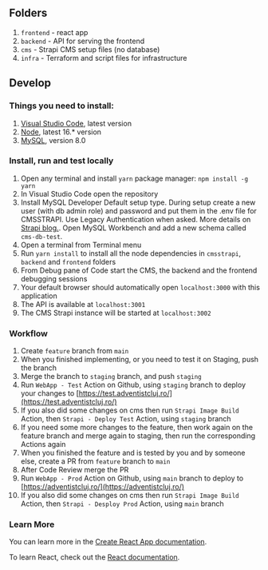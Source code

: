 ## Folders
1. `frontend` - react app 
1. `backend` - API for serving the frontend
1. `cms` - Strapi CMS setup files (no database)
1. `infra` - Terraform and script files for infrastructure

## Develop
### Things you need to install:

1. [Visual Studio Code](code.visualstudio.com/), latest version
1. [Node](nodejs.org), latest 16.* version
1. [MySQL](https://dev.mysql.com/downloads/installer), version 8.0

### Install, run and test locally

1. Open any terminal and install `yarn` package manager: `npm install -g yarn`
1. In Visual Studio Code open the repository
1. Install MySQL Developer Default setup type. During setup create a new user (with db admin role) and password and put them in the .env file for CMSSTRAPI. Use Legacy Authentication when asked. More details on [Strapi blog.](https://strapi.io/blog/configuring-strapi-mysql-database). Open MySQL Workbench and add a new schema called `cms-db-test`.
1. Open a terminal from Terminal menu
1. Run `yarn install` to install all the node dependencies in `cmsstrapi`, `backend` and `frontend` folders
1. From Debug pane of Code start the CMS, the backend and the frontend debugging sessions
1. Your default browser should automatically open `localhost:3000` with this application
1. The API is available at `localhost:3001`
1. The CMS Strapi instance will be started at `localhost:3002`

### Workflow
1. Create `feature` branch from `main`
2. When you finished implementing, or you need to test it on Staging, push the branch
3. Merge the branch to `staging` branch, and push `staging`
4. Run `WebApp - Test` Action on Github, using `staging` branch to deploy your changes to [https://test.adventistcluj.ro/](https://test.adventistcluj.ro/)
5. If you also did some changes on cms then run `Strapi Image Build` Action, then `Strapi - Deploy Test` Action, using `staging` branch
6. If you need some more changes to the feature, then work again on the feature branch and merge again to staging, then run the corresponding Actions again
6. When you finished the feature and is tested by you and by someone else, create a PR from `feature` branch to `main`
7. After Code Review merge the PR
8. Run `WebApp - Prod` Action on Github, using `main` branch to deploy to [https://adventistcluj.ro/](https://adventistcluj.ro/)
9. If you also did some changes on cms then run `Strapi Image Build` Action, then `Strapi - Desploy Prod` Action, using `main` branch

### Learn More

You can learn more in the [Create React App documentation](https://facebook.github.io/create-react-app/docs/getting-started).

To learn React, check out the [React documentation](https://reactjs.org/).
